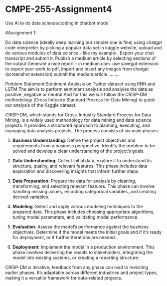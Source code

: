 # CMPE-255-Assignment4
Use AI to do data science/coding in chatbot mode

#Assignment 1:

Do data science (ideally deep learning but simpler one is fine) using chatgpt code interpreter by picking a popular data set in kaggle website, upload and do various modules of data science - like my example . Export your chat transcript and submit it. Publish a medium article by selecting sections of the output Generate a nice report - in medium.com. use savegpt extension to export your work to pdf, import and insert any images from chatgpt (screenshot extension) submit the medium article .........

Problem Statement:Sentiment Analysis on Twitter dataset using RNN and LSTM
The aim is to perform sentiment analysis and analyise the data as positive ,negative or neutral.And for this we will follow the CRISP-DM methodology (Cross Industry Standard Process for Data Mining) to guide our analysis of the Kaggle dataset.

CRISP-DM, which stands for Cross-Industry Standard Process for Data Mining, is a widely used methodology for data mining and data science projects. It provides a structured approach to planning, executing, and managing data analysis projects. The process consists of six main phases:

1. **Business Understanding**: Define the project objectives and requirements from a business perspective. Identify the problem to be solved and develop a clear understanding of the project’s goals.

2. **Data Understanding**: Collect initial data, explore it to understand its structure, quality, and relevant features. This phase includes data exploration and discovering insights that inform further steps.

3. **Data Preparation**: Prepare the data for analysis by cleaning, transforming, and selecting relevant features. This phase can involve handling missing values, encoding categorical variables, and creating derived variables.

4. **Modeling**: Select and apply various modeling techniques to the prepared data. This phase includes choosing appropriate algorithms, tuning model parameters, and validating model performance.

5. **Evaluation**: Assess the model’s performance against the business objectives. Determine if the model meets the initial goals and if it’s ready for deployment, or if further iterations are needed.

6. **Deployment**: Implement the model in a production environment. This phase involves delivering the results to stakeholders, integrating the model into existing systems, or creating a reporting structure.

CRISP-DM is iterative; feedback from any phase can lead to revisiting earlier phases. It’s adaptable across different industries and project types, making it a versatile framework for data-related projects. 
